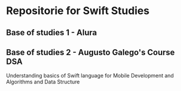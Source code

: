# Repositorie for Swift Studies
## Base of studies 1 - Alura
## Base of studies 2 - Augusto Galego's Course DSA

Understanding basics of Swift language for Mobile Development and Algorithms and Data Structure

